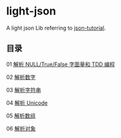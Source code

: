 # light-json
A light json Lib referring to [json-tutorial](https://github.com/miloyip/json-tutorial).

## 目录

01 [解析 NULL/True/False 字面量和 TDD 编程](./tutorial01)

02 [解析数字](./tutorial02)

03 [解析字符串](./tutorial03)

04 [解析 Unicode](./tutorial04)

05 [解析数组](./tutorial05)

06 [解析对象](./tutorial06)
